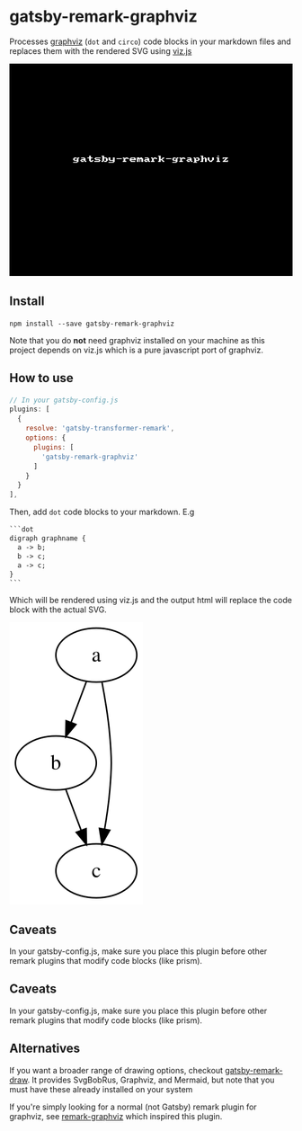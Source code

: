 # gatsby-remark-graphviz

Processes [graphviz](https://www.graphviz.org/) (`dot` and `circo`) code blocks in your markdown files and replaces them with the rendered SVG using [viz.js](https://github.com/mdaines/viz.js/)

![demo gif](/packages/gatsby-remark-graphviz/demo.gif)

## Install

`npm install --save gatsby-remark-graphviz`

Note that you do **not** need graphviz installed on your machine as this project depends on viz.js which is a pure javascript port of graphviz.

## How to use

```javascript
// In your gatsby-config.js
plugins: [
  {
    resolve: 'gatsby-transformer-remark',
    options: {
      plugins: [
        'gatsby-remark-graphviz'
      ]
    }
  }
],
```

Then, add `dot` code blocks to your markdown. E.g

    ```dot
    digraph graphname {
      a -> b;
      b -> c;
      a -> c;
    }
    ```

Which will be rendered using viz.js and the output html will replace the code block with the actual SVG.

![rendered-graph](/packages/gatsby-remark-graphviz/rendered-graph.svg)

## Caveats

In your gatsby-config.js, make sure you place this plugin before other remark plugins that modify code blocks (like prism).

## Caveats

In your gatsby-config.js, make sure you place this plugin before other remark plugins that modify code blocks (like prism).

## Alternatives

If you want a broader range of drawing options, checkout [gatsby-remark-draw](https://www.npmjs.com/package/gatsby-remark-draw). It provides SvgBobRus, Graphviz, and Mermaid, but note that you must have these already installed on your system

If you're simply looking for a normal (not Gatsby) remark plugin for graphviz, see [remark-graphviz](https://www.npmjs.com/package/remark-graphviz) which inspired this plugin.
